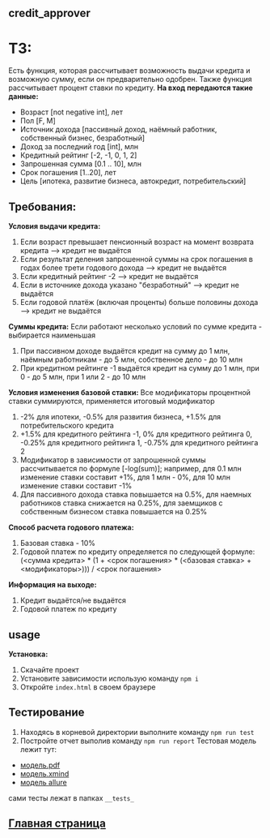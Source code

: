 ## credit_approver
# ТЗ:
Есть функция, которая рассчитывает возможность выдачи кредита и возможную сумму, если он предварительно одобрен. Также функция рассчитывает процент ставки по кредиту.
**На вход передаются такие данные:**
* Возраст [not negative int], лет
* Пол [F, M]
* Источник дохода [пассивный доход, наёмный работник, собственный бизнес, безработный]
* Доход за последний год [int], млн
* Кредитный рейтинг [-2, -1, 0, 1, 2]
* Запрошенная сумма [0.1 .. 10], млн
* Срок погашения [1..20], лет
* Цель [ипотека, развитие бизнеса, автокредит, потребительский]

## Требования:
**Условия выдачи кредита:**
1. Если возраст превышает пенсионный возраст на момент возврата кредита --> кредит не выдаётся
2. Если результат деления запрошенной суммы на срок погашения в годах более трети годового дохода --> кредит не выдаётся
3. Если кредитный рейтинг -2 --> кредит не выдаётся
4. Если в источнике дохода указано "безработный" --> кредит не выдаётся
5. Если годовой платёж (включая проценты) больше половины дохода --> кредит не выдаётся

**Суммы кредита:**
Если работают несколько условий по сумме кредита - выбирается наименьшая
1. При пассивном доходе выдаётся кредит на сумму до 1 млн, наёмным работникам - до 5 млн, собственное дело - до 10 млн
2. При кредитном рейтинге -1 выдаётся кредит на сумму до 1 млн, при 0 - до 5 млн, при 1 или 2 - до 10 млн

**Условия изменения базовой ставки:**
Все модификаторы процентной ставки суммируются, применяется итоговый модификатор
1. -2% для ипотеки, -0.5% для развития бизнеса, +1.5% для потребительского кредита
2. +1.5% для кредитного рейтинга -1, 0% для кредитного рейтинга 0, -0.25% для кредитного рейтинга 1, -0.75% для кредитного рейтинга 2
3. Модификатор в зависимости от запрошенной суммы рассчитывается по формуле [-log(sum)]; например, для 0.1 млн изменение ставки составит +1%, для 1 млн - 0%, для 10 млн изменение ставки составит -1%
4. Для пассивного дохода ставка повышается на 0.5%, для наемных работников ставка снижается на 0.25%, для заемщиков с собственным бизнесом ставка повышается на 0.25%

**Способ расчета годового платежа:**
1. Базовая ставка - 10%
2. Годовой платеж по кредиту определяется по следующей формуле: (<сумма кредита> * (1 + <срок погашения> * (<базовая ставка> + <модификаторы>))) / <срок погашения>

**Информация на выходе:**
1. Кредит выдаётся/не выдаётся
2. Годовой платеж по кредиту

## usage
**Установка:**
1. Скачайте проект
2. Установите зависимости использую команду `npm i`
3. Откройте `index.html` в своем браузере
## Тестирование
1. Находясь в корневой директории выполните команду `npm run test`
2. Постройте отчет выполив команду `npm run report`
Тестовая модель лежит тут:
* [модель.pdf](https://github.com/dzotovwork/credit_approver/blob/master/%D0%92%D1%8B%D0%B4%D0%B0%D1%87%D0%B0_%D0%BA%D1%80%D0%B5%D0%B4%D0%B8%D1%82%D0%B0.pdf)
* [модель.xmind](https://github.com/dzotovwork/credit_approver/blob/master/%D0%92%D1%8B%D0%B4%D0%B0%D1%87%D0%B0_%D0%BA%D1%80%D0%B5%D0%B4%D0%B8%D1%82%D0%B0.xmind)
* [модель allure](https://dzotovwork.github.io/credit_approver/allure-report/index.html#behaviors)

сами тесты лежат в папках `__tests_`

## [Главная страница](https://dzotovwork.github.io/credit_approver/)